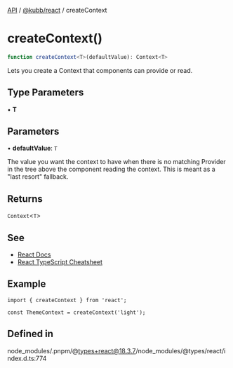 [API](../../../packages.md) / [@kubb/react](../index.md) / createContext

# createContext()

```ts
function createContext<T>(defaultValue): Context<T>
```

Lets you create a Context that components can provide or read.

## Type Parameters

• **T**

## Parameters

• **defaultValue**: `T`

The value you want the context to have when there is no matching
Provider in the tree above the component reading the context. This is meant
as a "last resort" fallback.

## Returns

`Context`\<`T`\>

## See

 - [React Docs](https://react.dev/reference/react/createContext#reference)
 - [React TypeScript Cheatsheet](https://react-typescript-cheatsheet.netlify.app/docs/basic/getting-started/context/)

## Example

```tsx
import { createContext } from 'react';

const ThemeContext = createContext('light');
```

## Defined in

node\_modules/.pnpm/@types+react@18.3.7/node\_modules/@types/react/index.d.ts:774
